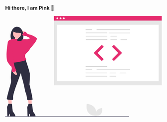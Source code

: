 ### Hi there, I am Pink 👋

<svg id="b8c64dc2-e86a-49bc-92bf-164106d9e7fb" data-name="Layer 1" xmlns="http://www.w3.org/2000/svg" width="887.87284" height="569.68008" viewBox="0 0 887.87284 569.68008"><title>proud_coder</title><rect x="276.41138" y="0.34664" width="611.46146" height="391.60712" fill="#e6e6e6"/><rect x="293.89598" y="49.46394" width="576.49225" height="319.32231" fill="#fff"/><rect x="276.1503" width="611.46146" height="25.97712" fill="#e62b6e"/><circle cx="295.45441" cy="13.28088" r="4.81466" fill="#fff"/><circle cx="313.72965" cy="13.28088" r="4.81466" fill="#fff"/><circle cx="332.00489" cy="13.28088" r="4.81466" fill="#fff"/><path d="M863.33045,244.53256H675.64331a1.66587,1.66587,0,0,1,0-3.30318H863.33045a1.66587,1.66587,0,0,1,0,3.30318Z" transform="translate(-156.06358 -165.15996)" fill="#ccc"/><path d="M733.2818,262.7H613.94986a1.66587,1.66587,0,0,1,0-3.30317H733.2818a1.66587,1.66587,0,0,1,0,3.30317Z" transform="translate(-156.06358 -165.15996)" fill="#ccc"/><path d="M863.33045,263.03033H743.9985a1.66587,1.66587,0,0,1,0-3.30317h119.332a1.66587,1.66587,0,0,1,0,3.30317Z" transform="translate(-156.06358 -165.15996)" fill="#ccc"/><path d="M733.57144,280.86747H614.2395a1.66587,1.66587,0,0,1,0-3.30317H733.57144a1.66587,1.66587,0,0,1,0,3.30317Z" transform="translate(-156.06358 -165.15996)" fill="#ccc"/><path d="M733.86108,299.03493H614.52914a1.66587,1.66587,0,0,1,0-3.30317H733.86108a1.66587,1.66587,0,0,1,0,3.30317Z" transform="translate(-156.06358 -165.15996)" fill="#ccc"/><path d="M788.02388,280.86747H753.84629a1.66587,1.66587,0,0,1,0-3.30317h34.17759a1.66587,1.66587,0,0,1,0,3.30317Z" transform="translate(-156.06358 -165.15996)" fill="#ccc"/><path d="M788.02388,298.70461H753.84629a1.66587,1.66587,0,0,1,0-3.30317h34.17759a1.66587,1.66587,0,0,1,0,3.30317Z" transform="translate(-156.06358 -165.15996)" fill="#ccc"/><path d="M845.37273,298.70461h-34.1776a1.66587,1.66587,0,0,1,0-3.30317h34.1776a1.66587,1.66587,0,0,1,0,3.30317Z" transform="translate(-156.06358 -165.15996)" fill="#ccc"/><path d="M647.25853,244.53256h-34.1776a1.66587,1.66587,0,0,1,0-3.30318h34.1776a1.66587,1.66587,0,0,1,0,3.30318Z" transform="translate(-156.06358 -165.15996)" fill="#ccc"/><path d="M732.84734,452.83835H613.51539a1.66587,1.66587,0,0,1,0-3.30317h119.332a1.66587,1.66587,0,0,1,0,3.30317Z" transform="translate(-156.06358 -165.15996)" fill="#ccc"/><path d="M732.26806,489.17327H612.93611a1.66587,1.66587,0,0,1,0-3.30318h119.332a1.66587,1.66587,0,0,1,0,3.30318Z" transform="translate(-156.06358 -165.15996)" fill="#ccc"/><path d="M732.5577,507.34073H613.22575a1.66587,1.66587,0,0,1,0-3.30318h119.332a1.66587,1.66587,0,0,1,0,3.30318Z" transform="translate(-156.06358 -165.15996)" fill="#ccc"/><path d="M783.53445,489.50359H749.35686a1.66587,1.66587,0,0,1,0-3.30318h34.17759a1.66587,1.66587,0,0,1,0,3.30318Z" transform="translate(-156.06358 -165.15996)" fill="#ccc"/><path d="M783.53445,507.34073H749.35686a1.66587,1.66587,0,0,1,0-3.30318h34.17759a1.66587,1.66587,0,0,1,0,3.30318Z" transform="translate(-156.06358 -165.15996)" fill="#ccc"/><path d="M840.8833,489.50359H806.7057a1.66587,1.66587,0,0,1,0-3.30318h34.1776a1.66587,1.66587,0,0,1,0,3.30318Z" transform="translate(-156.06358 -165.15996)" fill="#ccc"/><path d="M863.47527,471.00581H675.78813a1.66587,1.66587,0,0,1,0-3.30317H863.47527a1.66587,1.66587,0,0,1,0,3.30317Z" transform="translate(-156.06358 -165.15996)" fill="#ccc"/><path d="M647.40335,471.00581h-34.1776a1.66587,1.66587,0,0,1,0-3.30317h34.1776a1.66587,1.66587,0,0,1,0,3.30317Z" transform="translate(-156.06358 -165.15996)" fill="#ccc"/><polygon points="547.965 163.221 501.622 208.985 547.965 254.748 558.392 244.321 523.345 209.274 558.681 173.938 547.965 163.221" fill="#e6e6e6"/><polygon points="616.32 163.221 662.662 208.985 616.32 254.748 605.893 244.321 640.939 209.274 605.603 173.938 616.32 163.221" fill="#e6e6e6"/><polygon points="547.965 163.221 501.622 208.985 547.965 254.748 558.392 244.321 523.345 209.274 558.681 173.938 547.965 163.221" fill="#e62b6e"/><polygon points="616.32 163.221 662.662 208.985 616.32 254.748 605.893 244.321 640.939 209.274 605.603 173.938 616.32 163.221" fill="#e62b6e"/><path d="M626.6665,711.1954c14.41965,19.311,44.352,21.34353,44.352,21.34353s6.55352-29.2768-7.86613-48.5878-44.352-21.34353-44.352-21.34353S612.24685,691.88439,626.6665,711.1954Z" transform="translate(-156.06358 -165.15996)" fill="#e6e6e6"/><path d="M700.12323,718.455c-9.5151,12.74275-29.26658,14.08395-29.26658,14.08395s-4.32447-19.31887,5.19062-32.06162,29.26658-14.084,29.26658-14.084S709.63832,705.71222,700.12323,718.455Z" transform="translate(-156.06358 -165.15996)" fill="#e6e6e6"/><polygon points="149.825 460.994 149.825 511.12 135.503 511.12 125.956 458.607 149.825 460.994" fill="#ffb9b9"/><polygon points="36.445 460.994 36.445 511.12 22.124 511.12 12.576 458.607 36.445 460.994" fill="#ffb9b9"/><path d="M268.06126,256.64223s-23.014-16.54132-25.89076-8.63026S259.431,270.3068,259.431,270.3068Z" transform="translate(-156.06358 -165.15996)" fill="#ffb9b9"/><path d="M186.43344,277.85827c0,28.59815,12.31285,29.4867,32.37127,29.4867s40.2667-.88855,40.2667-29.4867-16.26056-51.78152-36.319-51.78152S186.43344,249.26012,186.43344,277.85827Z" transform="translate(-156.06358 -165.15996)" fill="#2f2e41"/><path d="M235.69781,277.49868s-2.87676,21.57563,10.78781,23.014-44.58964,5.7535-44.58964,5.7535,15.10294-13.66457,7.19188-24.45239S235.69781,277.49868,235.69781,277.49868Z" transform="translate(-156.06358 -165.15996)" fill="#ffb9b9"/><path d="M308.33578,662.98336l5.03431,42.43208s25.17158,30.92508,9.34944,28.76751-25.89076.45876-25.89076-2.418-.372-13.155-2.52959-13.155-3.9431,16.23013-3.9431,16.23013-6.47269-.48981-7.19188-1.209-1.43837-41.88017-1.43837-41.88017-2.15757-12.22619,2.15756-17.9797,3.59594-10.78781,3.59594-10.78781Z" transform="translate(-156.06358 -165.15996)" fill="#2f2e41"/><path d="M193.76255,662.51677l5.03431,42.43208s25.17158,30.92508,9.34945,28.76751-25.89077.45876-25.89077-2.418-.372-13.155-2.52958-13.155-3.94311,16.23013-3.94311,16.23013-6.47269-.48981-7.19188-1.209-1.43837-41.88017-1.43837-41.88017-2.15756-12.22619,2.15756-17.9797,3.59594-10.78781,3.59594-10.78781Z" transform="translate(-156.06358 -165.15996)" fill="#2f2e41"/><path d="M270.938,410.54843s23.014,65.44609,24.45239,79.82985-1.43838,63.28853-1.43838,63.28853,20.85645,84.49856,16.54132,85.21775-28.3456,4.12889-29.06478.533-3.28315-9.16321-2.564-11.32077S276.707,618.02811,276.707,613.713s-10.08416-26.96353-9.365-30.55947-12.22619-56.81584-14.38376-61.131-7.91106-34.521-7.91106-34.521-32.36346,88.46011-33.08264,90.61767-3.59594,5.75351-2.15757,6.47269-2.15756,5.75351-2.15756,5.75351-7.45231,29.84028-7.45231,31.27866,1.43838,17.71926-1.43837,18.43845-32.26142.67328-33.6998-4.361,15.26134-63.33577,15.26134-63.33577,12.2262-36.67858,8.63026-46.028,3.59594-65.4461,6.47269-69.76122,3.59594-30.20589,3.59594-30.20589Z" transform="translate(-156.06358 -165.15996)" fill="#2f2e41"/><circle cx="67.04844" cy="101.1913" r="23.01401" fill="#ffb9b9"/><path d="M235.69781,295.47837s-25.89077.71919-27.32914-1.43837-37.39777,5.03431-37.39777,19.41807,20.85645,70.48041,20.85645,70.48041,7.91106,40.27451,5.7535,44.58964,79.82985-9.34944,77.67229-16.54132-14.38376-23.014,1.43837-36.67858,22.29483-28.04832,22.29483-28.04832l-18.69889-49.624s-18.69888-2.87676-23.014,0S235.69781,295.47837,235.69781,295.47837Z" transform="translate(-156.06358 -165.15996)" fill="#e62b6e"/><path d="M293.952,350.85584l5.03432-3.59594s46.7472-48.90478,34.521-58.25422S303.30146,271.026,294.67121,270.3068s-15.82213-7.19188-15.82213-7.19188-9.34945-16.54132-16.54132-5.7535-15.10295,14.38375-5.03432,17.97969,16.54132,2.15757,21.57564,5.75351,24.45238,9.34944,15.82213,11.507a77.19464,77.19464,0,0,0-14.38376,5.03432L270.938,314.17726Z" transform="translate(-156.06358 -165.15996)" fill="#e62b6e"/><path d="M212.68379,472.39858s18.69889,27.32914,5.03432,25.89076-20.13726-20.13726-20.13726-20.13726Z" transform="translate(-156.06358 -165.15996)" fill="#ffb9b9"/><path d="M176.00521,309.86213l-5.03431,3.59594s-16.54132,90.61767,0,114.35086,17.9797,22.29483,17.9797,22.29483,2.87675-2.15757,4.31512,12.22619-.71918,20.13726,3.59594,20.13726,23.7332-4.31513,22.29483-7.91107-10.78782-24.45238-11.507-29.4867-4.31513-16.54132-5.7535-23.014,6.47269-10.06863,2.87675-23.7332-8.63026-38.11695-8.63026-43.15127S176.00521,309.86213,176.00521,309.86213Z" transform="translate(-156.06358 -165.15996)" fill="#e62b6e"/><path d="M200.8172,245.85441c0,7.74533,10.62571,14.02416,23.73319,14.02416s25.17158,4.1494,25.17158-3.59594-12.06409-24.45238-25.17158-24.45238S200.8172,238.10908,200.8172,245.85441Z" transform="translate(-156.06358 -165.15996)" fill="#2f2e41"/><path d="M258.85586,282.712s.96872,26.07138-24.939,24.633,3.50113-22.2854,3.50113-22.2854Z" transform="translate(-156.06358 -165.15996)" fill="#2f2e41"/><rect y="567.37896" width="702.90551" height="2.24072" fill="#3f3d56"/></svg>
<!--
**pink1903/pink1903** is a ✨ _special_ ✨ repository because its `README.md` (this file) appears on your GitHub profile.

Here are some ideas to get you started:

- 🔭 I’m currently working on ...
- 🌱 I’m currently learning ...
- 👯 I’m looking to collaborate on ...
- 🤔 I’m looking for help with ...
- 💬 Ask me about ...
- 📫 How to reach me: ...
- 😄 Pronouns: ...
- ⚡ Fun fact: ...
-->
